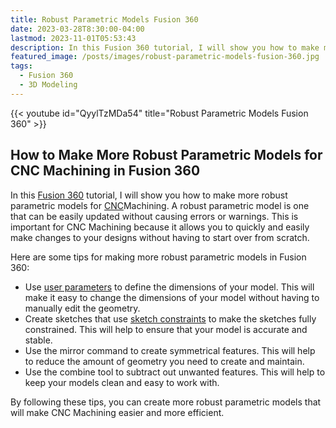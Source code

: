 ```yaml
---
title: Robust Parametric Models Fusion 360
date: 2023-03-28T8:30:00-04:00
lastmod: 2023-11-01T05:53:43
description: In this Fusion 360 tutorial, I will show you how to make more robust parametric models for CNC Machining.
featured_image: /posts/images/robust-parametric-models-fusion-360.jpg
tags:
  - Fusion 360
  - 3D Modeling
---
```


{{< youtube id="QyylTzMDa54" title="Robust Parametric Models Fusion 360" >}}

## How to Make More Robust Parametric Models for CNC Machining in Fusion 360

In this [Fusion 360](../3d-modeling/fusion-360/fusion-360.md) tutorial, I will show you how to make more robust parametric models for [CNC](../courses/time-based-strategies/2023-fall/drafts/cnc.md)Machining. A robust parametric model is one that can be easily updated without causing errors or warnings. This is important for CNC Machining because it allows you to quickly and easily make changes to your designs without having to start over from scratch.

Here are some tips for making more robust parametric models in Fusion 360:

- Use [user parameters](../3d-modeling/fusion-360/fusion-360-basic-user-parameters.md) to define the dimensions of your model. This will make it easy to change the dimensions of your model without having to manually edit the geometry.
- Create sketches that use [sketch constraints](../3d-modeling/fusion-360/fusion-360-sketch-constraints.md) to make the sketches fully constrained. This will help to ensure that your model is accurate and stable.
- Use the mirror command to create symmetrical features. This will help to reduce the amount of geometry you need to create and maintain.
- Use the combine tool to subtract out unwanted features. This will help to keep your models clean and easy to work with.

By following these tips, you can create more robust parametric models that will make CNC Machining easier and more efficient.
